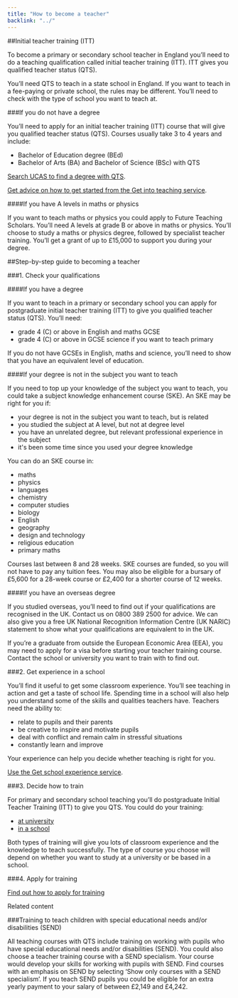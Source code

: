 ```yaml
---
title: "How to become a teacher"
backlink: "../"
---
```


##Initial teacher training (ITT)

To become a primary or secondary school teacher in England you’ll need to do a teaching qualification called initial teacher training (ITT). ITT gives you qualified teacher status (QTS).

You’ll need QTS to teach in a state school in England. If you want to teach in a fee-paying or private school, the rules may be different. You’ll need to check with the type of school you want to teach at.

###If you do not have a degree

You’ll need to apply for an initial teacher training (ITT) course that will give you qualified teacher status (QTS). Courses usually take 3 to 4 years and include:

  - Bachelor of Education degree (BEd)
  - Bachelor of Arts (BA) and Bachelor of Science (BSc) with QTS

[Search UCAS to find a degree with QTS](#).

[Get advice on how to get started from the Get into teaching service](#).  

####If you have A levels in maths or physics

If you want to teach maths or physics you could apply to Future Teaching Scholars. You’ll need A levels at grade B or above in maths or physics. You’ll choose to study a maths or physics degree, followed by specialist teacher training. You’ll get a grant of up to £15,000 to support you during your degree.

##Step-by-step guide to becoming a teacher

###1. Check your qualifications

####If you have a degree

If you want to teach in a primary or secondary school you can apply for postgraduate initial teacher training (ITT) to give you qualified teacher status (QTS). You’ll need:

  - grade 4 (C) or above in English and maths GCSE
  - grade 4 (C) or above in GCSE science if you want to teach primary

If you do not have GCSEs in English, maths and science, you’ll need to show that you have an equivalent level of education.

####If your degree is not in the subject you want to teach

If you need to top up your knowledge of the subject you want to teach, you could take a subject knowledge enhancement course (SKE). An SKE may be right for you if:

  - your degree is not in the subject you want to teach, but is related
  - you studied the subject at A level, but not at degree level
  - you have an unrelated degree, but relevant professional experience in the subject
  - it's been some time since you used your degree knowledge

You can do an SKE course in:

  - maths
  - physics
  - languages
  - chemistry
  - computer studies
  - biology
  - English
  - geography
  - design and technology
  - religious education
  - primary maths

Courses last between 8 and 28 weeks. SKE courses are funded, so you will not have to pay any tuition fees. You may also be eligible for a bursary of £5,600 for a 28-week course or £2,400 for a shorter course of 12 weeks.

####If you have an overseas degree

If you studied overseas, you’ll need to find out if your qualifications are recognised in the UK. Contact us on 0800 389 2500 for advice. We can also give you a free UK National Recognition Information Centre (UK NARIC) statement to show what your qualifications are equivalent to in the UK.

If you’re a graduate from outside the European Economic Area (EEA), you may need to apply for a visa before starting your teacher training course. Contact the school or university you want to train with to find out.

###2. Get experience in a school

You’ll find it useful to get some classroom experience. You’ll see teaching in action and get a taste of school life. Spending time in a school will also help you understand some of the skills and qualities teachers have. Teachers need the ability to:

  - relate to pupils and their parents
  - be creative to inspire and motivate pupils
  - deal with conflict and remain calm in stressful situations
  - constantly learn and improve

Your experience can help you decide whether teaching is right for you.

[Use the Get school experience service](https://schoolexperience.education.gov.uk).

###3. Decide how to train

For primary and secondary school teaching you’ll do postgraduate Initial Teacher Training (ITT) to give you QTS. You could do your training:

  - [at university](./train-at-university)
  - [in a school](./train-in-a-school)

Both types of training will give you lots of classroom experience and the knowledge to teach successfully. The type of course you choose will depend on whether you want to study at a university or be based in a school.

###4. Apply for training

[Find out how to apply for training](/child-page-on-apply)

Related content

###Training to teach children with special educational needs and/or disabilities (SEND)

All teaching courses with QTS include training on working with pupils who have special educational needs and/or disabilities (SEND).
You could also choose a teacher training course with a SEND specialism. Your course would develop your skills for working with pupils with SEND. Find courses with an emphasis on SEND by selecting ‘Show only courses with a SEND specialism’. If you teach SEND pupils you could be eligible for an extra yearly payment to your salary of between £2,149 and £4,242.
